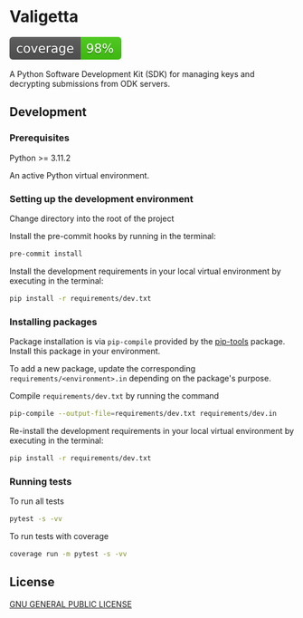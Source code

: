 # Valigetta

![coverage](coverage.svg)

A Python Software Development Kit (SDK) for managing keys and decrypting submissions from ODK servers.

## Development

### Prerequisites

Python >= 3.11.2

An active Python virtual environment.

### Setting up the development environment

Change directory into the root of the project

Install the pre-commit hooks by running in the terminal:

```sh
pre-commit install
```

Install the development requirements in your local virtual environment by executing in the terminal:

```sh
pip install -r requirements/dev.txt
```

### Installing packages

Package installation is via `pip-compile` provided by the [pip-tools](https://pypi.org/project/pip-tools/) package. Install this package in your environment.

To add a new package, update the corresponding `requirements/<environment>.in` depending on the package's purpose.

Compile `requirements/dev.txt` by running the command

```sh
pip-compile --output-file=requirements/dev.txt requirements/dev.in
```

Re-install the development requirements in your local virtual environment by executing in the terminal:

```sh
pip install -r requirements/dev.txt
```

### Running tests

To run all tests

```sh
pytest -s -vv
```

To run tests with coverage

```sh
coverage run -m pytest -s -vv
```

## License

[GNU GENERAL PUBLIC LICENSE](https://github.com/onaio/valigetta/blob/main/LICENSE)
